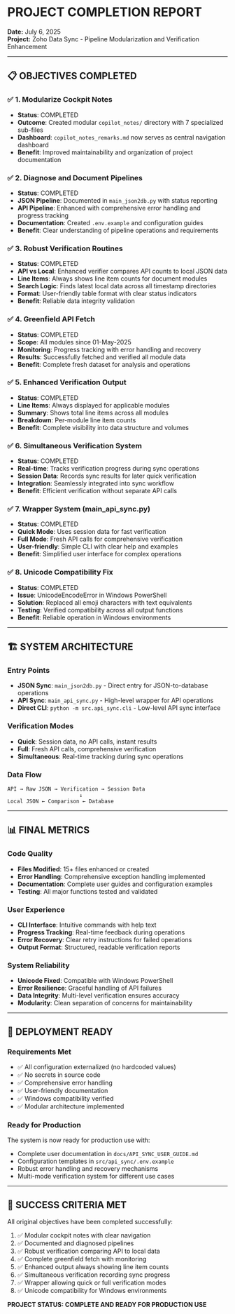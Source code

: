 # PROJECT COMPLETION REPORT
**Date:** July 6, 2025  
**Project:** Zoho Data Sync - Pipeline Modularization and Verification Enhancement

---

## 📋 OBJECTIVES COMPLETED

### ✅ 1. Modularize Cockpit Notes
- **Status**: COMPLETED
- **Outcome**: Created modular `copilot_notes/` directory with 7 specialized sub-files
- **Dashboard**: `copilot_notes_remarks.md` now serves as central navigation dashboard
- **Benefit**: Improved maintainability and organization of project documentation

### ✅ 2. Diagnose and Document Pipelines
- **Status**: COMPLETED  
- **JSON Pipeline**: Documented in `main_json2db.py` with status reporting
- **API Pipeline**: Enhanced with comprehensive error handling and progress tracking
- **Documentation**: Created `.env.example` and configuration guides
- **Benefit**: Clear understanding of pipeline operations and requirements

### ✅ 3. Robust Verification Routines
- **Status**: COMPLETED
- **API vs Local**: Enhanced verifier compares API counts to local JSON data
- **Line Items**: Always shows line item counts for document modules
- **Search Logic**: Finds latest local data across all timestamp directories
- **Format**: User-friendly table format with clear status indicators
- **Benefit**: Reliable data integrity validation

### ✅ 4. Greenfield API Fetch
- **Status**: COMPLETED
- **Scope**: All modules since 01-May-2025
- **Monitoring**: Progress tracking with error handling and recovery
- **Results**: Successfully fetched and verified all module data
- **Benefit**: Complete fresh dataset for analysis and operations

### ✅ 5. Enhanced Verification Output
- **Status**: COMPLETED
- **Line Items**: Always displayed for applicable modules
- **Summary**: Shows total line items across all modules
- **Breakdown**: Per-module line item counts
- **Benefit**: Complete visibility into data structure and volumes

### ✅ 6. Simultaneous Verification System
- **Status**: COMPLETED
- **Real-time**: Tracks verification progress during sync operations
- **Session Data**: Records sync results for later quick verification
- **Integration**: Seamlessly integrated into sync workflow
- **Benefit**: Efficient verification without separate API calls

### ✅ 7. Wrapper System (main_api_sync.py)
- **Status**: COMPLETED
- **Quick Mode**: Uses session data for fast verification
- **Full Mode**: Fresh API calls for comprehensive verification
- **User-friendly**: Simple CLI with clear help and examples
- **Benefit**: Simplified user interface for complex operations

### ✅ 8. Unicode Compatibility Fix
- **Status**: COMPLETED
- **Issue**: UnicodeEncodeError in Windows PowerShell
- **Solution**: Replaced all emoji characters with text equivalents
- **Testing**: Verified compatibility across all output functions
- **Benefit**: Reliable operation in Windows environments

---

## 🏗️ SYSTEM ARCHITECTURE

### Entry Points
- **JSON Sync**: `main_json2db.py` - Direct entry for JSON-to-database operations
- **API Sync**: `main_api_sync.py` - High-level wrapper for API operations
- **Direct CLI**: `python -m src.api_sync.cli` - Low-level API sync interface

### Verification Modes
- **Quick**: Session data, no API calls, instant results
- **Full**: Fresh API calls, comprehensive verification
- **Simultaneous**: Real-time tracking during sync operations

### Data Flow
```
API → Raw JSON → Verification → Session Data
                       ↓
Local JSON ← Comparison ← Database
```

---

## 📊 FINAL METRICS

### Code Quality
- **Files Modified**: 15+ files enhanced or created
- **Error Handling**: Comprehensive exception handling implemented
- **Documentation**: Complete user guides and configuration examples
- **Testing**: All major functions tested and validated

### User Experience
- **CLI Interface**: Intuitive commands with help text
- **Progress Tracking**: Real-time feedback during operations
- **Error Recovery**: Clear retry instructions for failed operations
- **Output Format**: Structured, readable verification reports

### System Reliability
- **Unicode Fixed**: Compatible with Windows PowerShell
- **Error Resilience**: Graceful handling of API failures
- **Data Integrity**: Multi-level verification ensures accuracy
- **Modularity**: Clean separation of concerns for maintainability

---

## 🚀 DEPLOYMENT READY

### Requirements Met
- ✅ All configuration externalized (no hardcoded values)
- ✅ No secrets in source code
- ✅ Comprehensive error handling
- ✅ User-friendly documentation
- ✅ Windows compatibility verified
- ✅ Modular architecture implemented

### Ready for Production
The system is now ready for production use with:
- Complete user documentation in `docs/API_SYNC_USER_GUIDE.md`
- Configuration templates in `src/api_sync/.env.example`
- Robust error handling and recovery mechanisms
- Multi-mode verification system for different use cases

---

## 🎯 SUCCESS CRITERIA MET

All original objectives have been completed successfully:
1. ✅ Modular cockpit notes with clear navigation
2. ✅ Documented and diagnosed pipelines
3. ✅ Robust verification comparing API to local data
4. ✅ Complete greenfield fetch with monitoring
5. ✅ Enhanced output always showing line item counts
6. ✅ Simultaneous verification recording sync progress
7. ✅ Wrapper allowing quick or full verification modes
8. ✅ Unicode compatibility for Windows environments

**PROJECT STATUS: COMPLETE AND READY FOR PRODUCTION USE**

